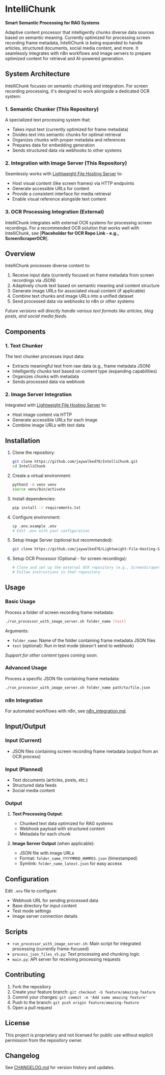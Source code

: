 # IntelliChunk

**Smart Semantic Processing for RAG Systems**

Adaptive content processor that intelligently chunks diverse data sources based on semantic meaning. Currently optimized for processing screen recording frame metadata, IntelliChunk is being expanded to handle articles, structured documents, social media content, and more. It seamlessly integrates with n8n workflows and image servers to prepare optimized content for retrieval and AI-powered generation.

## System Architecture

IntelliChunk focuses on semantic chunking and integration. For screen recording processing, it's designed to work alongside a dedicated OCR system:

### 1. Semantic Chunker (This Repository)

A specialized text processing system that:
- Takes input text (currently optimized for frame metadata)
- Divides text into semantic chunks for optimal retrieval
- Organizes chunks with proper metadata and references
- Prepares data for embedding generation
- Sends structured data via webhooks to other systems

### 2. Integration with Image Server (This Repository)

Seamlessly works with [Lightweight File Hosting Server](https://github.com/jaywalked78/Lightweight-File-Hosting-Server) to:
- Host visual content (like screen frames) via HTTP endpoints
- Generate accessible URLs for content
- Provide a consistent interface for media retrieval
- Enable visual reference alongside text content

### 3. OCR Processing Integration (External)

IntelliChunk integrates with external OCR systems for processing screen recordings. For a recommended OCR solution that works well with IntelliChunk, see [**Placeholder for OCR Repo Link - e.g., ScreenScraperOCR**].

## Overview

IntelliChunk processes diverse content to:
1. Receive input data (currently focused on frame metadata from screen recordings via JSON)
2. Adaptively chunk text based on semantic meaning and content structure
3. Generate image URLs for associated visual content (if applicable)
4. Combine text chunks and image URLs into a unified dataset
5. Send processed data via webhooks to n8n or other systems

*Future versions will directly handle various text formats like articles, blog posts, and social media feeds.*

## Components

### 1. Text Chunker

The text chunker processes input data:
- Extracts meaningful text from raw data (e.g., frame metadata JSON)
- Intelligently chunks text based on content type (expanding capabilities)
- Organizes chunks with metadata
- Sends processed data via webhook

### 2. Image Server Integration

Integrated with [Lightweight File Hosting Server](https://github.com/jaywalked78/Lightweight-File-Hosting-Server) to:
- Host image content via HTTP
- Generate accessible URLs for each image
- Combine image URLs with text data

## Installation

1. Clone the repository:
   ```bash
   git clone https://github.com/jaywalked78/IntelliChunk.git
   cd IntelliChunk
   ```

2. Create a virtual environment:
   ```bash
   python3 -m venv venv
   source venv/bin/activate
   ```

3. Install dependencies:
   ```bash
   pip install -r requirements.txt
   ```

4. Configure environment:
   ```bash
   cp .env.example .env
   # Edit .env with your configuration
   ```

5. Setup Image Server (optional but recommended):
   ```bash
   git clone https://github.com/jaywalked78/Lightweight-File-Hosting-Server.git ../Lightweight-File-Hosting-Server
   ```

6. Setup OCR Processor (Optional - for screen recordings):
   ```bash
   # Clone and set up the external OCR repository (e.g., ScreenScraperOCR)
   # Follow instructions in that repository
   ```

## Usage

### Basic Usage

Process a folder of screen recording frame metadata:

```bash
./run_processor_with_image_server.sh folder_name [test]
```

Arguments:
- `folder_name`: Name of the folder containing frame metadata JSON files
- `test` (optional): Run in test mode (doesn't send to webhook)

*Support for other content types coming soon.*

### Advanced Usage

Process a specific JSON file containing frame metadata:

```bash
./run_processor_with_image_server.sh folder_name path/to/file.json
```

### n8n Integration

For automated workflows with n8n, see [n8n_integration.md](./n8n_integration.md).

## Input/Output

### Input (Current)

- JSON files containing screen recording frame metadata (output from an OCR process)

### Input (Planned)

- Text documents (articles, posts, etc.)
- Structured data feeds
- Social media content

### Output

1. **Text Processing Output**:
   - Chunked text data optimized for RAG systems
   - Webhook payload with structured content
   - Metadata for each chunk

2. **Image Server Output** (when applicable):
   - JSON file with image URLs
   - Format: `folder_name_YYYYMMDD_HHMMSS.json` (timestamped)
   - Symlink: `folder_name_latest.json` for easy access

## Configuration

Edit `.env` file to configure:
- Webhook URL for sending processed data
- Base directory for input content
- Test mode settings
- Image server connection details

## Scripts

- `run_processor_with_image_server.sh`: Main script for integrated processing (currently frame-focused)
- `process_json_files_v5.py`: Text processing and chunking logic
- `main.py`: API server for receiving processing requests

## Contributing

1. Fork the repository
2. Create your feature branch: `git checkout -b feature/amazing-feature`
3. Commit your changes: `git commit -m 'Add some amazing feature'`
4. Push to the branch: `git push origin feature/amazing-feature`
5. Open a pull request

## License

This project is proprietary and not licensed for public use without explicit permission from the repository owner.

## Changelog

See [CHANGELOG.md](./CHANGELOG.md) for version history and updates. 